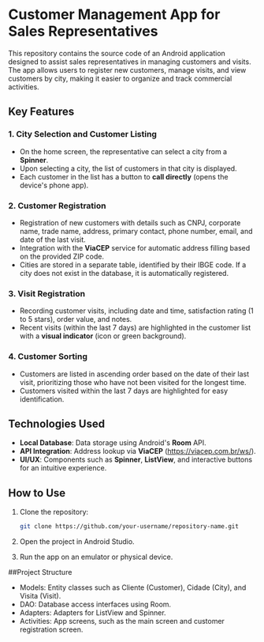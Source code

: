 # Customer Management App for Sales Representatives

This repository contains the source code of an Android application designed to assist sales representatives in managing customers and visits. The app allows users to register new customers, manage visits, and view customers by city, making it easier to organize and track commercial activities.

## Key Features

### 1. **City Selection and Customer Listing**
- On the home screen, the representative can select a city from a **Spinner**.
- Upon selecting a city, the list of customers in that city is displayed.
- Each customer in the list has a button to **call directly** (opens the device's phone app).

### 2. **Customer Registration**
- Registration of new customers with details such as CNPJ, corporate name, trade name, address, primary contact, phone number, email, and date of the last visit.
- Integration with the **ViaCEP** service for automatic address filling based on the provided ZIP code.
- Cities are stored in a separate table, identified by their IBGE code. If a city does not exist in the database, it is automatically registered.

### 3. **Visit Registration**
- Recording customer visits, including date and time, satisfaction rating (1 to 5 stars), order value, and notes.
- Recent visits (within the last 7 days) are highlighted in the customer list with a **visual indicator** (icon or green background).

### 4. **Customer Sorting**
- Customers are listed in ascending order based on the date of their last visit, prioritizing those who have not been visited for the longest time.
- Customers visited within the last 7 days are highlighted for easy identification.

## Technologies Used
- **Local Database**: Data storage using Android's **Room** API.
- **API Integration**: Address lookup via **ViaCEP** (https://viacep.com.br/ws/).
- **UI/UX**: Components such as **Spinner**, **ListView**, and interactive buttons for an intuitive experience.

## How to Use
1. Clone the repository:
   ```bash
   git clone https://github.com/your-username/repository-name.git
   
2. Open the project in Android Studio.

3. Run the app on an emulator or physical device.

##Project Structure
- Models: Entity classes such as Cliente (Customer), Cidade (City), and Visita (Visit).
- DAO: Database access interfaces using Room.
- Adapters: Adapters for ListView and Spinner.
- Activities: App screens, such as the main screen and customer registration screen.
